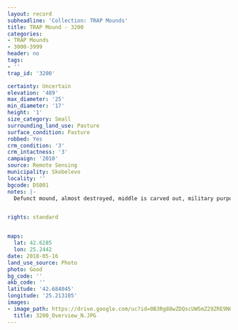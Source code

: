 ```yaml
---
layout: record
subheadline: 'Collection: TRAP Mounds'
title: TRAP Mound - 3200
categories:
- TRAP Mounds
- 3000-3999
header: no
tags:
- ''
trap_id: '3200'

certainty: Uncertain
elevation: '489'
max_diameter: '25'
min_diameter: '17'
height: '1'
size_category: Small
surrounding_land_use: Pasture
surface_condition: Pasture
robbed: Yes
crm_condition: '3'
crm_intactness: '3'
campaign: '2010'
source: Remote Sensing
municipality: Skobelevo
locality: ''
bgcode: DS001
notes: |-
  Defunct mound, almost destroyed, middle is carved out, military purpose ?.


rights: standard


maps:
  lat: 42.6285
  lon: 25.2442
date: 2018-05-16
land_use_source: Photo
photo: Good
bg_code: ''
akb_code: ''
latitude: '42.684045'
longitude: '25.213105'
images:
- image_path: https://drive.google.com/uc?id=0B3Rg88wZDQscUW5mZ29ZRE9NOGM
  title: 3200_Overview_N.JPG
---
```

